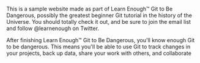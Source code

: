 This is a sample website made as part of Learn Enough™ Git to Be Dangerous, possibly the greatest beginner Git tutorial in the history of the Universe. You should totally check it out, and be sure to join the email list and follow @learnenough on Twitter.

After finishing Learn Enough™ Git to Be Dangerous, you'll know enough Git to be dangerous. This means you'll be able to use Git to track changes in your projects, back up data, share your work with others, and collaborate
